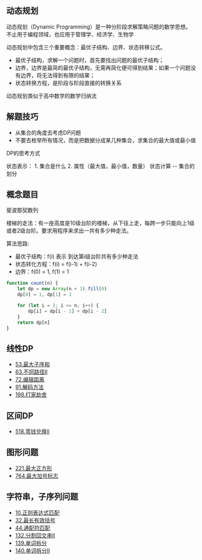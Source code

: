 
## 动态规划

动态规划（Dynamic Programming）是一种分阶段求解策略问题的数学思想。
不止用于编程领域，也应用于管理学、经济学、生物学

动态规划中包含三个重要概念：最优子结构、边界、状态转移公式。

- 最优子结构，求解一个问题时，首先要找出问题的最优子结构；
- 边界，边界是最简的最优子结构，无需再简化便可得到结果；如果一个问题没有边界，将无法得到有限的结果；
- 状态转换方程，是阶段与阶段直接的转换关系

动态规划类似于高中数学的数学归纳法

## 解题技巧

- 从集合的角度去考虑DP问题
- 不要去枚举所有情况，而是把数据分成某几种集合，求集合的最大值或最小值


DP的思考方式

状态表示：
    1. 集合是什么
    2. 属性（最大值，最小值，数量）
状态计算 -- 集合的划分

## 概念题目

斐波那契数列

楼梯的走法：有一座高度是10级台阶的楼梯，从下往上走，每跨一步只能向上1级或者2级台阶。要求用程序来求出一共有多少种走法。

算法思路:

- 最优子结构：f(i) 表示 到达第i级台阶共有多少种走法
- 状态转化方程：f(i) = f(i-1) + f(i-2)
- 边界：f(0) = 1, f(1) = 1

```javascript
function count(n) {
    let dp = new Array(n + 1).fill(0)
    dp[0] = 1, dp[1] = 1

    for (let i = 2; i <= n; i++) {
        dp[i] = dp[i - 1] + dp[i - 2]
    }
    return dp[n]
}
```

## 线性DP

- [53.最大子序和](../algorithms/1-100/53.%20最大子序和.md)
- [63.不同路径II](../algorithms/1-100/63.%20不同路径%20II.md)
- [72.编辑距离](../algorithms/1-100/72.%20编辑距离.md)
- [91.解码方法](../algorithms/1-100/91.%20解码方法.md)
- [198.打家劫舍](../algorithms/101-200/198.%20打家劫舍.md)

## 区间DP

- [518.零钱兑换II](../algorithms/501-600/518.%20零钱兑换%20II.md)


## 图形问题


- [221.最大正方形](../algorithms/201-300/221.%20最大正方形.md)
- [764.最大加号标志](./algorithms/701-800/764.%20最大加号标志.md)

## 字符串，子序列问题

- [10.正则表达式匹配](../algorithms/1-100/10.%20正则表达式匹配.md)
- [32.最长有效括号](../algorithms/1-100/32.%20最长有效括号.md)
- [44.通配符匹配](../algorithms/1-100/44.%20通配符匹配.md)
- [132.分割回文串II](../algorithms/101-200/132.%20分割回文串%20II.md)
- [139.单词拆分](../algorithms/101-200/139.%20单词拆分.md)
- [140.单词拆分II](../algorithms/101-200/140.%20单词拆分%20II.md)
